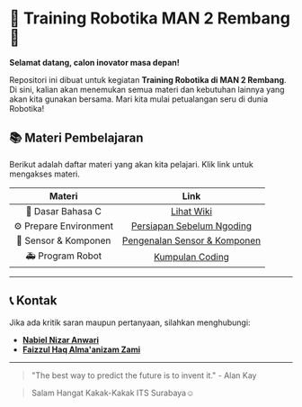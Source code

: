 # 🤖 Training Robotika MAN 2 Rembang 🤖

**Selamat datang, calon inovator masa depan!**

Repositori ini dibuat untuk kegiatan **Training Robotika di MAN 2 Rembang**. Di sini, kalian akan menemukan semua materi dan kebutuhan lainnya yang akan kita gunakan bersama. Mari kita mulai petualangan seru di dunia Robotika!

## 📚 Materi Pembelajaran

Berikut adalah daftar materi yang akan kita pelajari. Klik link untuk mengakses materi.

| **Materi** | **Link** |
| :--: | :--: |
| 🚀 Dasar Bahasa C | [Lihat Wiki](https://github.com/bielnzar/Training-Robotika_MAN-2/wiki) |
| ⚙️ Prepare Environment | [Persiapan Sebelum Ngoding](https://github.com/bielnzar/Training-Robotika_MAN-2/blob/main/Prepare_Environment/README.md) |
| 👀 Sensor & Komponen | [Pengenalan Sensor & Komponen](https://github.com/bielnzar/Training-Robotika_MAN-2/blob/main/Belajar_Sensor/README.md) |
| 🚑 Program Robot | [Kumpulan Coding](https://github.com/bielnzar/Training-Robotika_MAN-2/blob/main/Program_Robot/README.md) |
---

## 📞 Kontak

Jika ada kritik saran maupun pertanyaan, silahkan menghubungi:
- [**Nabiel Nizar Anwari**](https://www.instagram.com/bielnzar_/)
- [**Faizzul Haq Alma'anizam Zami**](https://www.instagram.com/fahmi_zamzami324/)

---

> "The best way to predict the future is to invent it." - Alan Kay

> Salam Hangat Kakak-Kakak ITS Surabaya☺️